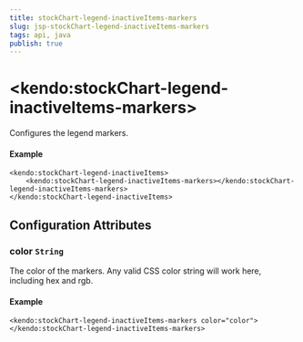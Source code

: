 ```yaml
---
title: stockChart-legend-inactiveItems-markers
slug: jsp-stockChart-legend-inactiveItems-markers
tags: api, java
publish: true
---
```


# \<kendo:stockChart-legend-inactiveItems-markers\>

Configures the legend markers.

#### Example
    <kendo:stockChart-legend-inactiveItems>
        <kendo:stockChart-legend-inactiveItems-markers></kendo:stockChart-legend-inactiveItems-markers>
    </kendo:stockChart-legend-inactiveItems>

## Configuration Attributes

### color `String`

The color of the markers.
Any valid CSS color string will work here, including hex and rgb.

#### Example
    <kendo:stockChart-legend-inactiveItems-markers color="color">
    </kendo:stockChart-legend-inactiveItems-markers>

